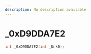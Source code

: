 ```yaml
---
description: No description available 
---
```


# _0xD9DDA7E2

```cpp
int _0xD9DDA7E2(int _Unk0);
```